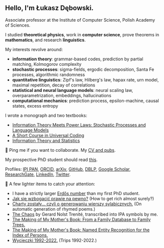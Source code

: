 ## Hello, I'm Łukasz Dębowski.

Associate professor at the Institute of Computer Science, Polish Academy of Sciences.

I studied <b>theoretical physics</b>, work in <b>computer science</b>, prove theorems in <b>mathematics</b>, and research <b>linguistics</b>.

My interests revolve around:
<ul>
<li><b>information theory</b>: grammar-based codes, prediction by partial matching, Kolmogorov complexity</li>
<li><b>stochastic processes</b>: sigma-fields, ergodic decomposition, Santa Fe processes, algorithmic randomness</li>
<li><b>quantitative linguistics</b>: Zipf's law, Hilberg's law, hapax rate, urn model, maximal repetition, decay of correlations</li>
<li><b>statistical and neural language models</b>: neural scaling law, overparametrization, embeddings, hallucinations</li>
<li><b>computational mechanics</b>: prediction process, epsilon-machine, causal states, excess entropy</li>
</ul>

I wrote a monograph and two textbooks:
<ul>
<li><a href="https://www.wiley.com/en-pl/Information+Theory+Meets+Power+Laws:+Stochastic+Processes+and+Language+Models-p-9781119625278">Information Theory Meets Power Laws: Stochastic Processes and Language Models</a></li>
<li><a href="https://home.ipipan.waw.pl/l.debowski/docs/monografie/IT_and_processes.pdf">A Short Course in Universal Coding</a></li>
<li><a href="https://home.ipipan.waw.pl/l.debowski/docs/monografie/IT_and_statistics_f.pdf">Information Theory and Statistics</a></li>
</ul>

💬 Ping me if you want to collaborate. My <a href="https://home.ipipan.waw.pl/l.debowski/docs/cv_en.pdf" target="_self">CV and pubs</a>.

My prospective PhD student should read <a href="https://home.ipipan.waw.pl/l.debowski/docs/poszukiwany_poszukiwana.pdf">this</a>.

Profiles:
    <a href="https://home.ipipan.waw.pl/l.debowski/index.html">IPI PAN</a>,
    <a href="https://orcid.org/0000-0001-7136-5283">ORCID</a>,
    <a href="https://arxiv.org/search/?query=Lukasz+Debowski&searchtype=author&abstracts=show&order=-announced_date_first&size=50">arXiv</a>,
    <a href="https://github.com/lukasz-debowski">GitHub</a>,
    <a href="https://dblp.org/pers/hd/d/Debowski:Lukasz">DBLP</a>,
    <a href="https://scholar.google.com/citations?user=cNmTluAAAAAJ&hl=pl">Google Scholar</a>,
    <a href="http://www.researchgate.net/profile/Lukasz_Debowski">ResearchGate</a>,
    <a href="https://www.linkedin.com/in/%C5%82ukasz-d%C4%99bowski-1835754/">LinkedIn</a>,
    <a href="http://twitter.com/LukaszJDebowski">Twitter</a>. 
  
🎉 A few lighter items to catch your attention:
<ul>
  	<li>
	I have a strictly larger <a href="https://mathscinet.ams.org/mathscinet/freetools/collab-dist">Erdős number</a> than my first PhD student. 
	</li>
	<li>
	 <a href="https://home.ipipan.waw.pl/l.debowski/howtogetrich.html">Jak się wzbogacić
	    prawie na pewno?</a> (How to get rich almost surely?)
	</li>
	<li>
	  <a href="https://home.ipipan.waw.pl/l.debowski/docs/poezja/rojn2003.pdf">Charty
	    zostały... czyli o generowaniu wierszy sylabicznych.</a>
	    (On automatic generation of rhymed poems.)
	</li>
	<li>
	  <a href="https://home.ipipan.waw.pl/l.debowski/docs/poezja/chaos.pdf">The Chaos</a>
	  by Gerard Nolst Trenit&eacute;, transcribed into IPA symbols
	  by me.
	</li>
 	<li>
	  <a href="https://www.researchgate.net/publication/380515261_The_Making_of_My_Mother's_Book_From_a_Family_Database_to_Family_Trees">
 	The Making of My Mother's Book: From a Family Database to Family Trees.</a>
 	</li>
 	<li>
	  <a href="https://www.researchgate.net/publication/380515175_The_Making_of_My_Mother's_Book_Named_Entity_Recognition_for_the_Index_of_Persons">
 	The Making of My Mother's Book: Named Entity Recognition for the Index of Persons.</a>
 	</li>
	<li>
	  <a href="https://e-isbn.pl/IsbnWeb/onix/summary.html?record_id=10446632">Wycieczki 1992-2022.</a> (Trips 1992-2022.)
	</li>
</ul>
